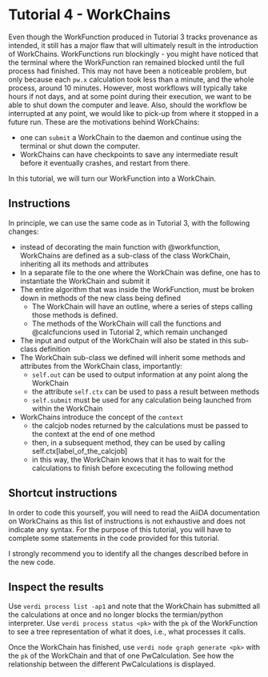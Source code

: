# Tutorial 4 - WorkChains

Even though the WorkFunction produced in Tutorial 3 tracks provenance as intended, it still has a major flaw that will ultimately result in the introduction of WorkChains. 
WorkFunctions run blockingly - you might have noticed that the terminal where the WorkFunction ran remained blocked until the full process had finished. 
This may not have been a noticeable problem, but only because each `pw.x` calculation took less than a minute, and the whole process, around 10 minutes. 
However, most workflows will typically take hours if not days, and at some point during their execution, we want to be able to shut down the computer and leave.
Also, should the workflow be interrupted at any point, we would like to pick-up from where it stopped in a future run.
These are the motivations behind WorkChains:
- one can `submit` a WorkChain to the daemon and continue using the terminal or shut down the computer.
- WorkChains can have checkpoints to save any intermediate result before it eventually crashes, and restart from there.

In this tutorial, we will turn our WorkFunction into a WorkChain.

## Instructions

In principle, we can use the same code as in Tutorial 3, with the following changes:
- instead of decorating the main function with @workfunction, WorkChains are defined as a sub-class of the class WorkChain, inheriting all its methods and attributes
- In a separate file to the one where the WorkChain was define, one has to instantiate the WorkChain and submit it
- The entire algorithm that was inside the WorkFunction, must be broken down in methods of the new class being defined
  - The WorkChain will have an outline, where a series of steps calling those methods is defined.
  - The methods of the WorkChain will call the functions and @calcfuncions used in Tutorial 2, which remain unchanged
- The input and output of the WorkChain will also be stated in this sub-class definition
- The WorkChain sub-class we defined will inherit some methods and attributes from the WorkChain class, importantly:
  - `self.out` can be used to output information at any point along the WorkChain
  - the attribute `self.ctx` can be used to pass a result between methods 
  - `self.submit` must be used for any calculation being launched from within the WorkChain
- WorkChains introduce the concept of the `context`
  - the calcjob nodes returned by the calculations must be passed to the context at the end of one method
  - then, in a subsequent method, they can be used by calling self.ctx[label_of_the_calcjob]
  - in this way, the WorkChain knows that it has to wait for the calculations to finish before excecuting the following method

## Shortcut instructions

In order to code this yourself, you will need to read the AiiDA documentation on WorkChains as this list of instructions is not exhaustive and does not indicate any syntax.
For the purpose of this tutorial, you will have to complete some statements in the code provided for this tutorial.

I strongly recommend you to identify all the changes described before in the new code.

## Inspect the results

Use `verdi process list -ap1` and note that the WorkChain has submitted all the calculations at once and no longer blocks the termian/python interpreter.
Use `verdi process status <pk>` with the `pk` of the WorkFunction to see a tree representation of what it does, i.e., what processes it calls.

Once the WorkChain has finished, use `verdi node graph generate <pk>` with the `pk` of the WorkChain and that of one PwCalculation. See how the relationship between the different PwCalculations is displayed.
